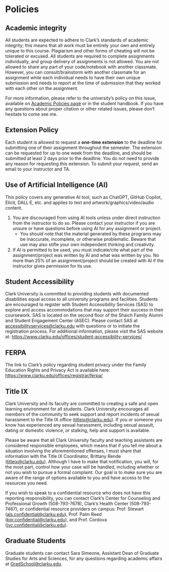 # Policies

## __Academic integrity__

All students are expected to adhere to Clark’s standards of academic integrity; this means that all work must be entirely your own and entirely unique to this course. Plagiarism and other forms of cheating will not be tolerated or excused. All students are required to complete assignments individually, and group delivery of assignments is not allowed. You are not allowed to share any part of your code/notebook with another classmate. However, you can consult/brainstorm with another classmate for an assignment while each individual needs to have their own unique submission and needs to report at the time of submission that they worked with each other on the assignment. 

For more information, please refer to the university’s policy on this issue, available on [Academic Policies page](https://catalog.clarku.edu/content.php?catoid=32&navoid=2735#academic-integrity) or in the student handbook. If you have any questions about proper citation or other related issues, please don’t hesitate to come see me.  

## Extension Policy

Each student is allowed to request a **one-time extension** to the deadline for submitting one of their assignment throughout the semester. The extension can be requested for up to one week from the deadline, and should be submitted at least 2 days prior to the deadline. You do not need to provide any reason for requesting this extension. To submit your request, send an email to your instructor and TA. 

## __Use of Artificial Intelligence (AI)__
This policy covers any generative AI tool, such as ChatGPT, GitHub Copilot, Elicit, DALL·E, etc. and applies to text and artwork/graphics/video/audio content. 
1. You are discouraged from using AI tools unless under direct instruction from the instructor to do so. Please contact your instructor if you are unsure or have questions before using AI for any assignment or project. 
    - You should note that the material generated by these programs may be inaccurate, incomplete, or otherwise problematic. Beware that use may also stifle your own independent thinking and creativity.
2. If AI is permitted to be used, you must indicate/cite what part of the assignment/project was written by AI and what was written by you. No more than 25% of an assignment/project should be created with AI if the instructor gives permission for its use. 

## __Student Accessibility__
Clark University is committed to providing students with documented disabilities equal access to all university programs and facilities. Students are encouraged to register with Student Accessibility Services (SAS) to explore and access accommodations that may support their success in their coursework. SAS is located on the second floor of the Shaich Family Alumni and Student Engagement Center (ASEC). Please contact SAS at accessibilityservices@clarku.edu with questions or to initiate the registration process. For additional information, please visit the SAS website at: https://www.clarku.edu/offices/student-accessibility-services/

## __FERPA__
The link to Clark’s policy regarding student privacy under the Family Education Rights and Privacy Act is available here: https://www.clarku.edu/offices/registrar/ferpa/

## __Title IX__
Clark University and its faculty are committed to creating a safe and open learning environment for all students. Clark University encourages all members of the community to seek support and report incidents of sexual harassment to the Title IX office (titleix@clarku.edu). If you or someone you know has experienced any sexual harassment, including sexual assault, dating or domestic violence, or stalking, help and support is available.

Please be aware that all Clark University faculty and teaching assistants are considered responsible employees, which means that if you tell me about a situation involving the aforementioned offenses, I must share that information with the Title IX Coordinator, Brittany Rende (titleix@clarku.edu). Although I have to make that notification, you will, for the most part, control how your case will be handled, including whether or not you wish to pursue a formal complaint. Our goal is to make sure you are aware of the range of options available to you and have access to the resources you need. 

If you wish to speak to a confidential resource who does not have this reporting responsibility, you can contact Clark’s Center for Counseling and Professional Growth (508-793-7678), Clark’s Health Center (508-793-7467), or confidential resource providers on campus: Prof. Stewart (als.confidential@clarku.edu), Prof. Palm Reed (kpr.confidential@clarku.edu), and Prof. Cordova (jvc.confidential@clarku.edu). 

## __Graduate Students__
Graduate students can contact Sara Simeone, Assistant Dean of Graduate Studies for Arts and Sciences, for any questions regarding academic affairs at GradSchool@clarku.edu. 

<p>&nbsp;</p>
